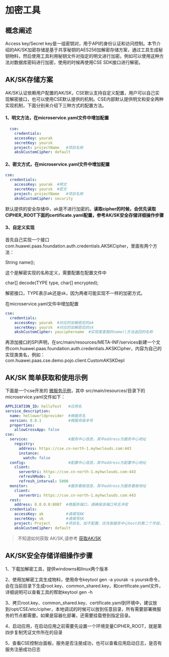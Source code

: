 # 加密工具

## 概念阐述
Access key/Secret key是一组密钥对，用于API的身份认证和访问控制。本节介绍的AK/SK加密存储是基于共享秘钥的AES256加解密存储方案，通过工具生成秘钥物料，然后使用工具利用秘钥文件对指定的明文进行加密。例如可以使用这种方法对数据库密码进行加密，使用的时候再使用CSE SDK接口进行解密。

## AK/SK存储方案

AK/SK认证依赖用户配置的AK/SK，CSE默认支持自定义配置，用户可以自己实现解密接口，也可以使用CSE默认提供的机制。CSE内部默认提供明文和安全两种实现机制，下面分别来介绍下三种方式的配置方法。

#### 1、明文方法，在microservice.yaml文件中增加配置

```yaml
  cse:  
    credentials:
    accessKey: yourak
    secretKey: yoursk
    project: projectName   #项目名称
    akskCustomCipher: default
```

#### 2、密文方式，在microservice.yaml文件中增加配置

```yaml
cse:
  credentials:
    accessKey: yourak  #明文
    secretKey: yoursk  #密文
    project: projectName   #项目名称
    akskCustomCipher: security
```

默认提供的安全存储中，ak是不进行加密的。**读取cipher的时候，会优先读取CIPHER\_ROOT下面的certificate.yaml配置，参考AK/SK安全存储详细操作步骤**

#### 3、自定义实现
首先自己实现一个接口com.huawei.paas.foundation.auth.credentials.AKSKCipher，里面有两个方法：

String name\(\);

这个是解密实现的名称定义，需要配置在配置文件中

char\[\] decode\(TYPE type, char\[\] encrypted\);

解密接口，TYPE表示ak还是sk，因为两者可能实现不一样的加密方式。

在microservice.yaml文件中增加配置

```yaml
cse:
  credentials:
    accessKey: yourak  #对应的加解密后的ak
    secretKey: yoursk  #对应的加解密后的sk
    akskCustomCipher: youciphername  #实现类里面的name()方法返回的名称
```

再添加接口的SPI声明，在src/main/resources/META-INF/services新建一个文件com.huawei.paas.foundation.auth.credentials.AKSKCipher，内容为自己的实现类类名，例如：com.huawei.paas.cse.demo.pojo.client.CustomAKSKDepl


## AK/SK 简单获取和使用示例
 下面是一个cse开发的 [微服务示例](https://support.huaweicloud.com/qs-cse/cse_qs_0016.html#section0)，其中 src/main/resources/目录下的 microservice.yaml文件如下：

```yaml
APPLICATION_ID: helloTest   #应用名
service_description:
  name: helloworldprovider  #微服务名
  version: 0.0.1            #微服务版本号
  properties:
    allowCrossApp: false
cse:
  service:                  #服务中心信息，其中address为服务中心地址
    registry:
      address: https://cse.cn-north-1.myhwclouds.com:443
      instance:
        watch: false
  config:                   #配置中心信息，其中address为配置中心地址
    client:
      serverUri: https://cse.cn-north-1.myhwclouds.com:443
      refreshMode: 1
      refresh_interval: 5000
  monitor:                  #服务看板信息，其中address为服务看板地址
    client:
      serverUri: https://cse.cn-north-1.myhwclouds.com:443
  rest:
    address: 0.0.0.0:8087  #微服务端口，请确保该端口号无冲突
  credentials:
    accessKey: ak          #请填写AK
    secretKey: sk          #请填写SK
    project: Project       #项目名，如不配置，优先取服务中心host的第二个字段，此处为cn-north-1；若无法解析，则配置为default，可能导致token认证失败。
    akskCustomCipher: default
```
> 不知道如何获取 AK/SK,请参考 [获取AK/SK ](https://support.huaweicloud.com/usermanual-iam/zh-cn_topic_0079477318.html)


## AK/SK安全存储详细操作步骤

1、下载加解密工具，提供windowns和linux两个版本

2、使用加解密工具生成物料，使用命令keytool gen -a yourak -s yoursk命令，会在当前目录下生成root.key、common\_shared.key，和certificate.yaml文件，详细说明可以查看工具的帮助keytool gen -h

3、拷贝root.key、common\_shared.key、certificate.yaml到环境中，建议放到/opt/CSE/etc/cipher，本地调试的时候可以放到任意目录，所有需要部署微服务的节点都需要。如果是容器化部署，还需要挂载卷到指定目录。

4、启动应用，在启动应用之前需要先设置一个环境变量CIPHER\_ROOT，就是第四步复制凭证文件所在的目录

5、查看CSE控制台面板，服务是否注册成功，也可以查看应用启动日志，是否有服务注册成功日志
